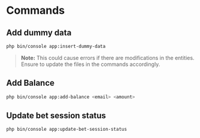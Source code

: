 # Commands

## Add dummy data

```sh
php bin/console app:insert-dummy-data
```

> **Note:** This could cause errors if there are modifications in the entities. Ensure to update the files in the commands accordingly.
> 
## Add Balance

```sh
php bin/console app:add-balance <email> <amount>
```

## Update bet session status

```sh
php bin/console app:update-bet-session-status
```
